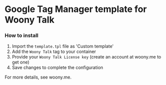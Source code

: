 # Google Tag Manager template for Woony Talk

### How to install

1. Import the `template.tpl` file as 'Custom template'
2. Add the `Woony Talk` tag to your container
3. Provide your `Woony Talk License key` (create an account at woony.me to get one)
4. Save changes to complete the configuration

For more details, see woony.me.
